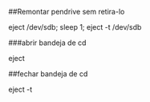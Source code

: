 ##Remontar pendrive sem retira-lo

eject /dev/sdb; sleep 1; eject -t /dev/sdb

###abrir bandeja de cd

eject

##fechar bandeja de cd

eject -t



